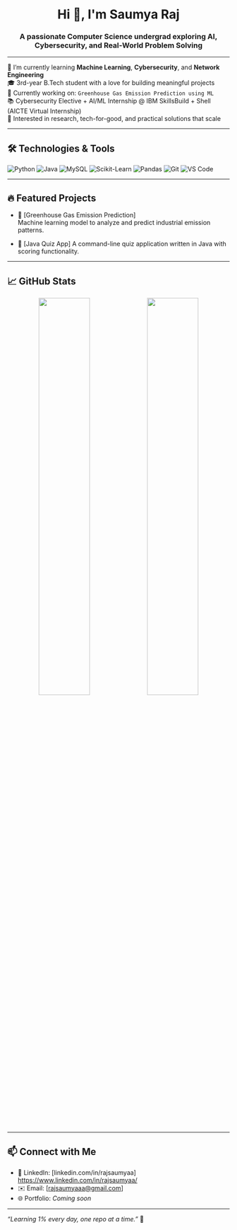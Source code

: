 <h1 align="center">Hi 👋, I'm Saumya Raj</h1>
<h3 align="center">A passionate Computer Science undergrad exploring AI, Cybersecurity, and Real-World Problem Solving</h3>

---

🌱 I’m currently learning **Machine Learning**, **Cybersecurity**, and **Network Engineering**  
🎓 3rd-year B.Tech student with a love for building meaningful projects  
🔭 Currently working on: `Greenhouse Gas Emission Prediction using ML`  
📚 Cybersecurity Elective + AI/ML Internship @ IBM SkillsBuild + Shell (AICTE Virtual Internship)  
📌 Interested in research, tech-for-good, and practical solutions that scale  

---

## 🛠️ Technologies & Tools

![Python](https://img.shields.io/badge/Python-3670A0?style=for-the-badge&logo=python&logoColor=ffdd54)
![Java](https://img.shields.io/badge/Java-ED8B00?style=for-the-badge&logo=java&logoColor=white)
![MySQL](https://img.shields.io/badge/MySQL-00758F?style=for-the-badge&logo=mysql)
![Scikit-Learn](https://img.shields.io/badge/Scikit--Learn-F7931E?style=for-the-badge&logo=scikit-learn)
![Pandas](https://img.shields.io/badge/Pandas-150458?style=for-the-badge&logo=pandas)
![Git](https://img.shields.io/badge/Git-F05032?style=for-the-badge&logo=git)
![VS Code](https://img.shields.io/badge/VS%20Code-007ACC?style=for-the-badge&logo=visual-studio-code)

---

## 🔥 Featured Projects

- 🌿 [Greenhouse Gas Emission Prediction]  
  Machine learning model to analyze and predict industrial emission patterns.

- 🧠 [Java Quiz App]
  A command-line quiz application written in Java with scoring functionality.

---

## 📈 GitHub Stats

<p align="center">
  <img src="https://github-readme-stats.vercel.app/api?username=rajsaumyaa&show_icons=true&theme=radical" width="48%" />
  <img src="https://github-readme-streak-stats.herokuapp.com/?user=rajsaumyaa&theme=radical" width="48%" />
</p>

---

## 📫 Connect with Me

- 💼 LinkedIn: [linkedin.com/in/rajsaumyaa] https://www.linkedin.com/in/rajsaumyaa/
- ✉️ Email: [rajsaumyaaa@gmail.com]
- 🌐 Portfolio: *Coming soon*

---

_“Learning 1% every day, one repo at a time.”_ 🚀

